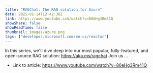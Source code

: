 ```yaml
---
title: "RAGChat: The RAG solution for Azure"
date: 2025-01-14T12:42:38Z
link: https://www.youtube.com/watch?v=80eHg3Rm41Q
showShare: false
showReadTime: false
thumbnail: images/azure.png
tags: ["developer.microsoft.com/en-us/reactor"]
---
```

In this series, we'll dive deep into our most popular, fully-featured, and open-source RAG solution: https://aka.ms/ragchat Join us ...

- Link to article: https://www.youtube.com/watch?v=80eHg3Rm41Q